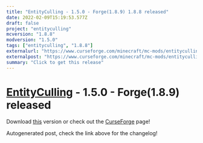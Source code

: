 ```yaml
---
title: "EntityCulling - 1.5.0 - Forge(1.8.9) 1.8.8 released"
date: 2022-02-09T15:19:53.577Z
draft: false
project: "entityculling"
mcversion: "1.8.8"
modversion: "1.5.0"
tags: ["entityculling", "1.8.8"]
externalurl: "https://www.curseforge.com/minecraft/mc-mods/entityculling/files/3642136"
externalpost: "https://www.curseforge.com/minecraft/mc-mods/entityculling/files/3642136"
summary: "Click to get this release"
---
```

# [EntityCulling](/project/entityculling) - 1.5.0 - Forge(1.8.9) released
Download [this](https://www.curseforge.com/minecraft/mc-mods/entityculling/files/3642136) version or check out the [CurseForge](https://www.curseforge.com/minecraft/mc-mods/entityculling) page!

Autogenerated post, check the link above for the changelog!
